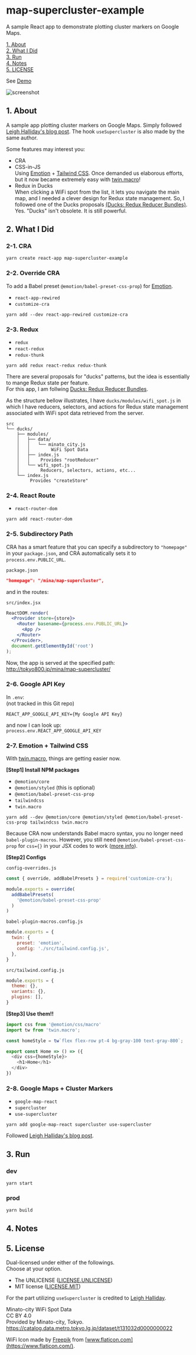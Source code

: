 # map-supercluster-example

A sample React app to demonstrate plotting cluster markers on Google Maps.

[1. About](#about)  
[2. What I Did](#what)  
[3. Run](#run)  
[4. Notes](#notes)  
[5. LICENSE](#license)  

See [Demo](http://tokyo800.jp/mina/map-supercluster/)

![screenshot](screenshot.jpg "Screenshot")


<a id="about"></a>
## 1. About

A sample app plotting cluster markers on Google Maps.
Simply followed [Leigh Halliday's blog post](https://www.leighhalliday.com/google-maps-clustering).
The hook `useSupercluster` is also made by the same author.

Some features may interest you:

- CRA
- CSS-in-JS  
Using [Emotion](https://github.com/emotion-js/emotion) + [Tailwind CSS](https://github.com/tailwindlabs/tailwindcss).
Once demanded us elaborous efforts, but it now became extremely easy with [twin.macro](https://github.com/ben-rogerson/twin.macro)!
- Redux in Ducks  
When clicking a WiFi spot from the list, it lets you navigate the main map,
and I needed a clever design for Redux state management.
So, I followed one of the Ducks proposals [(Ducks: Redux Reducer Bundles)](https://github.com/erikras/ducks-modular-redux).
Yes. "Ducks" isn't obsolete. It is still powerful.


<a id="what"></a>
## 2. What I Did

### 2-1. CRA

```shell
yarn create react-app map-supercluster-example
```

### 2-2. Override CRA

To add a Babel preset `@emotion/babel-preset-css-prop`) for [Emotion](https://github.com/emotion-js/emotion).

- `react-app-rewired`
- `customize-cra`

```shell
yarn add --dev react-app-rewired customize-cra
```

### 2-3. Redux

- `redux`
- `react-redux`
- `redux-thunk`

```shell
yarn add redux react-redux redux-thunk
```

There are several proposals for "ducks" patterns, but the idea is essentially to mange Redux state per feature.  
For this app, I am follwing [Ducks: Redux Reducer Bundles](https://github.com/erikras/ducks-modular-redux).

As the structure bellow illustrates,
I have `ducks/modules/wifi_spot.js` in which I have reducers, selectors, and actions for Redux state management associated with WiFi spot data retrieved from the server.

```
src
└── ducks/
    ├── modules/
    │   ├── data/
    │   │   └── minato_city.js
    │   │        WiFi Spot Data
    │   ├── index.js
    │   │    Provides "rootReducer"
    │   └── wifi_spot.js
    │        Reducers, selectors, actions, etc...
    └── index.js
         Provides "createStore"
```


### 2-4. React Route

- `react-router-dom`

```shell
yarn add react-router-dom
```

### 2-5. Subdirectory Path

CRA has a smart feature that you can specify a subdirectory to `"homepage"` in your `package.json`,
and CRA automatically sets it to `process.env.PUBLIC_URL`.

`package.json`
```json
"homepage": "/mina/map-supercluster",
```

and in the routes:

`src/index.jsx`
```jsx
ReactDOM.render(
  <Provider store={store}>
    <Router basename={process.env.PUBLIC_URL}>
      <App />
    </Router>
  </Provider>,
  document.getElementById('root')
);
```

Now, the app is served at the specified path:  
http://tokyo800.jp/mina/map-supercluster/



### 2-6. Google API Key

In `.env`:  
(not tracked in this Git repo)

```
REACT_APP_GOOGLE_API_KEY={My Google API Key}
```
and now I can look up:  
`process.env.REACT_APP_GOOGLE_API_KEY`


### 2-7. Emotion + Tailwind CSS

With [twin.macro](https://github.com/ben-rogerson/twin.macro), things are getting easier now.

**[Step1] Install NPM packages**  

- `@emotion/core`
- `@emotion/styled` (this is optional)
- `@emotion/babel-preset-css-prop`
- `tailwindcss`
- `twin.macro`

```shell
yarn add --dev @emotion/core @emotion/styled @emotion/babel-preset-css-prop tailwindcss twin.macro
```

Because CRA now understands Babel macro syntax, you no longer need `babel-plugin-macros`.
However, you still need `@emotion/babel-preset-css-prop` for `css={}` in your JSX codes to work ([more info](https://github.com/emotion-js/emotion/issues/1237)).


**[Step2] Configs**  

`config-overrides.js`
```js
const { override, addBabelPresets } = require('customize-cra');

module.exports = override(
  addBabelPresets(
    '@emotion/babel-preset-css-prop'
  )
)
```

`babel-plugin-macros.config.js`
```js
module.exports = {
  twin: {
    preset: 'emotion',
    config: './src/tailwind.config.js',
  },
}
```

`src/tailwind.config.js`
```js
module.exports = {
  theme: {},
  variants: {},
  plugins: [],
}
```

**[Step3] Use them!!**  

```js
import css from '@emotion/css/macro'
import tw from 'twin.macro';

const homeStyle = tw`flex flex-row pt-4 bg-gray-100 text-gray-800`;

export const Home => () => ({
  <div css={homeStyle}>
    <h1>Home</h1>
  </div>
})
```


### 2-8. Google Maps + Cluster Markers

- `google-map-react`
- `supercluster`
- `use-supercluster`

```shell
yarn add google-map-react supercluster use-supercluster
```

Followed [Leigh Halliday's blog post](https://www.leighhalliday.com/google-maps-clustering).


<a id="run"></a>
## 3. Run

### dev

```shell
yarn start
```

### prod

```shell
yarn build
```


<a id="notes"></a>
## 4. Notes


<a id="license"></a>
## 5. License

Dual-licensed under either of the followings.  
Choose at your option.

- The UNLICENSE ([LICENSE.UNLICENSE](LICENSE.UNLICENSE))
- MIT license ([LICENSE.MIT](LICENSE.MIT))

For the part utilizing `useSupercluster` is credited to [Leigh Halliday](https://www.leighhalliday.com/google-maps-clustering).

Minato-city WiFi Spot Data  
CC BY 4.0  
Provided by Minato-city, Tokyo.  
https://catalog.data.metro.tokyo.lg.jp/dataset/t131032d0000000022

WiFi Icon made by [Freepik](https://www.flaticon.com/authors/freepik) from [www.flaticon.com](https://www.flaticon.com/).
